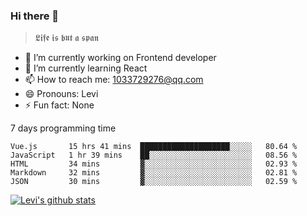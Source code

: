 ### Hi there 👋

> 𝕷𝖎𝖋𝖊 𝖎𝖘 𝖇𝖚𝖙 𝖆 𝖘𝖕𝖆𝖓

- 🔭 I’m currently working on Frontend developer
- 🌱 I’m currently learning React
- 📫 How to reach me: 1033729276@qq.com
- 😄 Pronouns: Levi
- ⚡ Fun fact: None


7 days programming time



<!--START_SECTION:waka-->
```text
Vue.js       15 hrs 41 mins  ████████████████████░░░░░   80.64 % 
JavaScript   1 hr 39 mins    ██░░░░░░░░░░░░░░░░░░░░░░░   08.56 % 
HTML         34 mins         ▓░░░░░░░░░░░░░░░░░░░░░░░░   02.93 % 
Markdown     32 mins         ▓░░░░░░░░░░░░░░░░░░░░░░░░   02.81 % 
JSON         30 mins         ▓░░░░░░░░░░░░░░░░░░░░░░░░   02.59 % 
```
<!--END_SECTION:waka-->


[![Levi's github stats](https://github-readme-stats.vercel.app/api?username=chaossssss)](https://github.com/anuraghazra/github-readme-stats)
